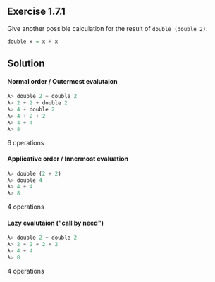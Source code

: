 ## Exercise 1.7.1

Give another possible calculation for the result of `double (double 2)`.
``` haskell
double x = x + x
```

## Solution

#### Normal order / Outermost evalutaion
``` haskell
λ> double 2 + double 2
λ> 2 + 2 + double 2
λ> 4 + double 2
λ> 4 + 2 + 2
λ> 4 + 4
λ> 8
```
6 operations

#### Applicative order / Innermost evaluation

```haskell
λ> double (2 + 2)
λ> double 4
λ> 4 + 4
λ> 8
```
4 operations

#### Lazy evalutaion ("call by need")

```haskell
λ> double 2 + double 2
λ> 2 + 2 + 2 + 2
λ> 4 + 4
λ> 8
```
4 operations
